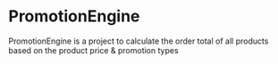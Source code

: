 # PromotionEngine
PromotionEngine is a project to calculate the order total of all products based on the product price & promotion types
